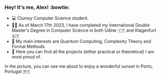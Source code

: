 ### Hey! It's me, Alex! :bowtie: ###

- :computer: Clumsy Computer Science student.
- 🧑‍🎓 As of March 17th 2023, I have completed my International Double Master's Degree in Computer Science in both Udine 🇮🇹 and Klagenfurt 🇦🇹
- :mag_right: My main interests are Quantum Computing, Complexity Theory and Formal Methods.
- 🔭 Here you can find all the projects (either practical or theoretical) I am most proud of.

In the picture, you can see me about to enjoy a wonderful sunset in Porto, Portugal 🇵🇹
<!---
Alex-Dell1/Alex-Dell1 is a ✨ special ✨ repository because its `README.md` (this file) appears on your GitHub profile.
You can click the Preview link to take a look at your changes.
--->

